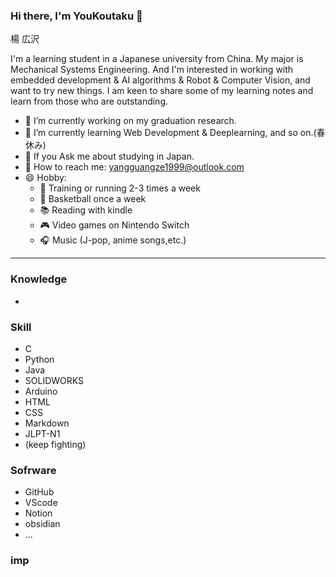 ### Hi there, I'm YouKoutaku 👋
楊 広沢

I'm a learning student in a Japanese university from China. My major is Mechanical Systems Engineering. And I'm interested in working with embedded development & AI algorithms & Robot & Computer Vision, and want to try new things. I am keen to share some of my learning notes and learn from those who are outstanding.

- 🔭 I’m currently working on my graduation research.
- 🌱 I’m currently learning Web Development & Deeplearning, and so on.(春休み)
- 💬 If you Ask me about studying in Japan.
- 📧 How to reach me: yangguangze1999@outlook.com
- 😄 Hobby: 
  - 💪 Training or running 2-3 times a week
  - 🏀 Basketball once a week
  - 📚 Reading with kindle
  - 🎮 Video games on Nintendo Switch
  - 🎧 Music (J-pop, anime songs,etc.)

---
### Knowledge
- 
### Skill
- C
- Python
- Java
- SOLIDWORKS
- Arduino
- HTML
- CSS
- Markdown
- JLPT-N1
- (keep fighting)

### Sofrware
- GitHub
- VScode
- Notion
- obsidian
- ...

### imp
